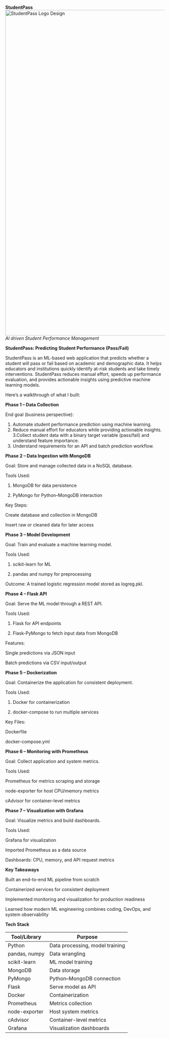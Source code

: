 

**StudentPass** <img width="1536" height="1024" alt="StudentPass Logo Design" src="https://github.com/user-attachments/assets/dfce31cb-566d-4133-97ff-93e631479f93">  *AI driven Student Performance Management*



**StudentPass: Predicting Student Performance (Pass/Fail)**

StudentPass is an ML-based web application that predicts whether a student will pass or fail based on academic and demographic data. It helps educators and institutions quickly identify at-risk students and take timely interventions. StudentPass reduces manual effort, speeds up performance evaluation, and provides actionable insights using predictive machine learning models.

Here’s a walkthrough of what I built:

**Phase 1 – Data Collection**

End goal (business perspective):

1. Automate student performance prediction using machine learning.
2. Reduce manual effort for educators while providing actionable insights.
3.Collect student data with a binary target variable (pass/fail) and understand feature importance.
4. Understand requirements for an API and batch prediction workflow.

**Phase 2 – Data Ingestion with MongoDB**

Goal: Store and manage collected data in a NoSQL database.

Tools Used:

1. MongoDB for data persistence

2. PyMongo for Python–MongoDB interaction

Key Steps:

Create database and collection in MongoDB

Insert raw or cleaned data for later access

**Phase 3 – Model Development**

Goal: Train and evaluate a machine learning model.

Tools Used:

1. scikit-learn for ML

2. pandas and numpy for preprocessing

Outcome: A trained logistic regression model stored as logreg.pkl.

**Phase 4 – Flask API**

Goal: Serve the ML model through a REST API.

Tools Used:

1. Flask for API endpoints

2. Flask-PyMongo to fetch input data from MongoDB

Features:

Single predictions via JSON input

Batch predictions via CSV input/output

**Phase 5 – Dockerization**

Goal: Containerize the application for consistent deployment.

Tools Used:

1. Docker for containerization

2. docker-compose to run multiple services

Key Files:

Dockerfile

docker-compose.yml

**Phase 6 – Monitoring with Prometheus**

Goal: Collect application and system metrics.

Tools Used:

Prometheus for metrics scraping and storage

node-exporter for host CPU/memory metrics

cAdvisor for container-level metrics

**Phase 7 – Visualization with Grafana**

Goal: Visualize metrics and build dashboards.

Tools Used:

Grafana for visualization

Imported Prometheus as a data source

Dashboards: CPU, memory, and API request metrics

**Key Takeaways**

Built an end-to-end ML pipeline from scratch

Containerized services for consistent deployment

Implemented monitoring and visualization for production readiness

Learned how modern ML engineering combines coding, DevOps, and system observability

**Tech Stack**

| Tool/Library  | Purpose                         |
| ------------- | ------------------------------- |
| Python        | Data processing, model training |
| pandas, numpy | Data wrangling                  |
| scikit-learn  | ML model training               |
| MongoDB       | Data storage                    |
| PyMongo       | Python–MongoDB connection       |
| Flask         | Serve model as API              |
| Docker        | Containerization                |
| Prometheus    | Metrics collection              |
| node-exporter | Host system metrics             |
| cAdvisor      | Container-level metrics         |
| Grafana       | Visualization dashboards        |
